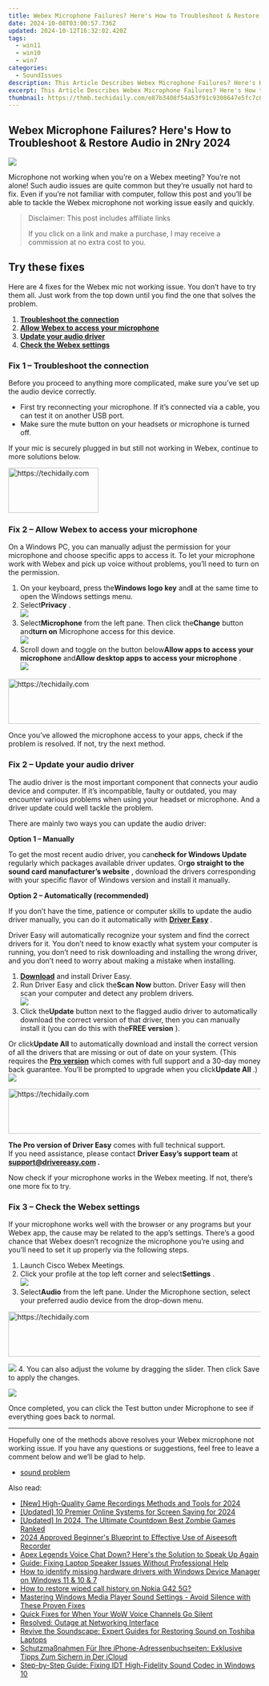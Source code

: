 ```yaml
---
title: Webex Microphone Failures? Here's How to Troubleshoot & Restore Audio in 2Nry 2024
date: 2024-10-08T03:00:57.736Z
updated: 2024-10-12T16:32:02.420Z
tags:
  - win11
  - win10
  - win7
categories:
  - SoundIssues
description: This Article Describes Webex Microphone Failures? Here's How to Troubleshoot & Restore Audio in 2Nry 2024
excerpt: This Article Describes Webex Microphone Failures? Here's How to Troubleshoot & Restore Audio in 2Nry 2024
thumbnail: https://thmb.techidaily.com/e87b3408f54a53f91c9308647e5fc7c06d24ab266fe9e1d96c042582b4eeaa37.jpg
---
```


## Webex Microphone Failures? Here's How to Troubleshoot & Restore Audio in 2Nry 2024

![](https://images.drivereasy.com/wp-content/uploads/2022/03/webex.jpg)

 Microphone not working when you’re on a Webex meeting? You’re not alone! Such audio issues are quite common but they’re usually not hard to fix. Even if you’re not familiar with computer, follow this post and you’ll be able to tackle the Webex microphone not working issue easily and quickly.

>  Disclaimer: This post includes affiliate links
>
>  If you click on a link and make a purchase, I may receive a commission at no extra cost to you.
>

## Try these fixes

 Here are 4 fixes for the Webex mic not working issue. You don’t have to try them all. Just work from the top down until you find the one that solves the problem.

1. **[Troubleshoot the connection](https://tools.techidaily.com/drivereasy/download/)**
2. [**Allow Webex to access your microphone**](https://tools.techidaily.com/drivereasy/download/)
3. [**Update your audio driver**](https://tools.techidaily.com/drivereasy/download/)
4. **[Check the Webex settings](https://tools.techidaily.com/drivereasy/download/)**

### Fix 1 – Troubleshoot the connection

 Before you proceed to anything more complicated, make sure you’ve set up the audio device correctly.

* First try reconnecting your microphone. If it’s connected via a cable, you can test it on another USB port.
* Make sure the mute button on your headsets or microphone is turned off.

 If your mic is securely plugged in but still not working in Webex, continue to more solutions below.

<!-- affiliate ads begin -->
<a href="https://aligracehair.sjv.io/c/5597632/2135353/19272" target="_top" id="2135353">
  <img src="//a.impactradius-go.com/display-ad/19272-2135353" border="0" alt="https://techidaily.com" width="180" height="90"/>
</a>
<img height="0" width="0" src="https://aligracehair.sjv.io/i/5597632/2135353/19272" style="position:absolute;visibility:hidden;" border="0" />
<!-- affiliate ads end -->

### Fix 2 – Allow Webex to access your microphone

 On a Windows PC, you can manually adjust the permission for your microphone and choose specific apps to access it. To let your microphone work with Webex and pick up voice without problems, you’ll need to turn on the permission.

1. On your keyboard, press the**Windows logo key** and**I** at the same time to open the Windows settings menu.
2. Select**Privacy** .  
![](https://images.drivereasy.com/wp-content/uploads/2020/09/4-1-2.jpg)
3. Select**Microphone** from the left pane. Then click the**Change** button and**turn on** Microphone access for this device.  
![](https://images.drivereasy.com/wp-content/uploads/2021/10/4-3.jpg)
4. Scroll down and toggle on the button below**Allow apps to access your microphone** and**Allow desktop apps to access your microphone** .  
![](https://images.drivereasy.com/wp-content/uploads/2021/10/allow-access-to-microphone-1.jpg)

<!-- affiliate ads begin -->
<a href="https://zebaoaffiliateprogram.pxf.io/c/5597632/2137973/21526" target="_top" id="2137973">
  <img src="//a.impactradius-go.com/display-ad/21526-2137973" border="0" alt="https://techidaily.com" width="728" height="90"/>
</a>
<img height="0" width="0" src="https://zebaoaffiliateprogram.pxf.io/i/5597632/2137973/21526" style="position:absolute;visibility:hidden;" border="0" />
<!-- affiliate ads end -->

 Once you’ve allowed the microphone access to your apps, check if the problem is resolved. If not, try the next method.

### Fix 2 – Update your audio driver

 The audio driver is the most important component that connects your audio device and computer. If it’s incompatible, faulty or outdated, you may encounter various problems when using your headset or microphone. And a driver update could well tackle the problem.

There are mainly two ways you can update the audio driver:

**Option 1 – Manually**

 To get the most recent audio driver, you can**check for Windows Update** regularly which packages available driver updates. Or**go straight to the sound card manufacturer’s website** , download the drivers corresponding with your specific flavor of Windows version and install it manually.

**Option 2 – Automatically (recommended)**

 If you don’t have the time, patience or computer skills to update the audio driver manually, you can do it automatically with **[Driver Easy](https://tools.techidaily.com/drivereasy/download/)**  .

 Driver Easy will automatically recognize your system and find the correct drivers for it. You don’t need to know exactly what system your computer is running, you don’t need to risk downloading and installing the wrong driver, and you don’t need to worry about making a mistake when installing.

1. **[Download](https://tools.techidaily.com/drivereasy/download/)**  and install Driver Easy.
2. Run Driver Easy and click the**Scan Now** button. Driver Easy will then scan your computer and detect any problem drivers.  
![](https://images.drivereasy.com/wp-content/uploads/2021/04/de-borderless.jpg)
3. Click the**Update** button next to the flagged audio driver to automatically download the correct version of that driver, then you can manually install it (you can do this with the**FREE version** ).  

 Or click**Update All** to automatically download and install the correct version of all the drivers that are missing or out of date on your system. (This requires the **[Pro version](https://tools.techidaily.com/drivereasy/download/)**  which comes with full support and a 30-day money back guarantee. You’ll be prompted to upgrade when you click**Update All** .)  
![](https://images.drivereasy.com/wp-content/uploads/2020/08/3-2-11.jpg)

<!-- affiliate ads begin -->
<a href="https://imp.i110150.net/c/5597632/924297/11305" target="_top" id="924297">
  <img src="//a.impactradius-go.com/display-ad/11305-924297" border="0" alt="https://techidaily.com" width="728" height="90"/>
</a>
<img height="0" width="0" src="https://imp.i110150.net/i/5597632/924297/11305" style="position:absolute;visibility:hidden;" border="0" />
<!-- affiliate ads end -->

**The Pro version of Driver Easy** comes with full technical support.  
 If you need assistance, please contact **Driver Easy’s support team** at **[support@drivereasy.com](https://tools.techidaily.com/drivereasy/download/) .**

 Now check if your microphone works in the Webex meeting. If not, there’s one more fix to try.

### Fix 3 – Check the Webex settings

 If your microphone works well with the browser or any programs but your Webex app, the cause may be related to the app’s settings. There’s a good chance that Webex doesn’t recognize the microphone you’re using and you’ll need to set it up properly via the following steps.

1. Launch Cisco Webex Meetings.
2. Click your profile at the top left corner and select**Settings** .  
![](https://images.drivereasy.com/wp-content/uploads/2022/03/webex-settings.jpg)
3. Select**Audio** from the left pane. Under the Microphone section, select your preferred audio device from the drop-down menu.  

<!-- affiliate ads begin -->
<a href="https://ephamedtechinc.pxf.io/c/5597632/2137207/26400" target="_top" id="2137207">
  <img src="//a.impactradius-go.com/display-ad/26400-2137207" border="0" alt="https://techidaily.com" width="728" height="90"/>
</a>
<img height="0" width="0" src="https://ephamedtechinc.pxf.io/i/5597632/2137207/26400" style="position:absolute;visibility:hidden;" border="0" />
<!-- affiliate ads end -->

![](https://images.drivereasy.com/wp-content/uploads/2022/03/webex-settings-3.jpg)
4. You can also adjust the volume by dragging the slider. Then click Save to apply the changes.  

![](https://images.drivereasy.com/wp-content/uploads/2022/03/webex-settings-4.jpg)

 Once completed, you can click the Test button under Microphone to see if everything goes back to normal.

---

 Hopefully one of the methods above resolves your Webex microphone not working issue. If you have any questions or suggestions, feel free to leave a comment below and we’ll be glad to help.

* [sound problem](https://tools.techidaily.com/drivereasy/download/)

<ins class="adsbygoogle"
     style="display:block"
     data-ad-format="autorelaxed"
     data-ad-client="ca-pub-7571918770474297"
     data-ad-slot="1223367746"></ins>

<ins class="adsbygoogle"
     style="display:block"
     data-ad-client="ca-pub-7571918770474297"
     data-ad-slot="8358498916"
     data-ad-format="auto"
     data-full-width-responsive="true"></ins>

<span class="atpl-alsoreadstyle">Also read:</span>
<div><ul>
<li><a href="https://on-screen-recording.techidaily.com/new-high-quality-game-recordings-methods-and-tools-for-2024/"><u>[New] High-Quality Game Recordings Methods and Tools for 2024</u></a></li>
<li><a href="https://remote-screen-capture.techidaily.com/updated-10-premier-online-systems-for-screen-saving-for-2024/"><u>[Updated] 10 Premier Online Systems for Screen Saving for 2024</u></a></li>
<li><a href="https://screen-mirroring-recording.techidaily.com/updated-in-2024-the-ultimate-countdown-best-zombie-games-ranked/"><u>[Updated] In 2024, The Ultimate Countdown Best Zombie Games Ranked</u></a></li>
<li><a href="https://visual-screen-recording.techidaily.com/2024-approved-beginners-blueprint-to-effective-use-of-aiseesoft-recorder/"><u>2024 Approved Beginner's Blueprint to Effective Use of Aiseesoft Recorder</u></a></li>
<li><a href="https://sound-issues.techidaily.com/1723016024620-apex-legends-voice-chat-down-heres-the-solution-to-speak-up-again/"><u>Apex Legends Voice Chat Down? Here's the Solution to Speak Up Again</u></a></li>
<li><a href="https://sound-issues.techidaily.com/guide-fixing-laptop-speaker-issues-without-professional-help/"><u>Guide: Fixing Laptop Speaker Issues Without Professional Help</u></a></li>
<li><a href="https://blog-min.techidaily.com/how-to-identify-missing-hardware-drivers-with-windows-device-manager-on-windows-11-and-10-and-7-by-drivereasy-guide/"><u>How to identify missing hardware drivers with Windows Device Manager on Windows 11 & 10 & 7</u></a></li>
<li><a href="https://blog-min.techidaily.com/how-to-restore-wiped-call-history-on-nokia-g42-5g-by-fonelab-android-recover-call-logs/"><u>How to restore wiped call history on Nokia G42 5G?</u></a></li>
<li><a href="https://sound-issues.techidaily.com/mastering-windows-media-player-sound-settings-avoid-silence-with-these-proven-fixes/"><u>Mastering Windows Media Player Sound Settings - Avoid Silence with These Proven Fixes</u></a></li>
<li><a href="https://sound-issues.techidaily.com/quick-fixes-for-when-your-wow-voice-channels-go-silent/"><u>Quick Fixes for When Your WoW Voice Channels Go Silent</u></a></li>
<li><a href="https://win-howtos.techidaily.com/resolved-outage-at-networking-interface/"><u>Resolved: Outage at Networking Interface</u></a></li>
<li><a href="https://sound-issues.techidaily.com/revive-the-soundscape-expert-guides-for-restoring-sound-on-toshiba-laptops/"><u>Revive the Soundscape: Expert Guides for Restoring Sound on Toshiba Laptops</u></a></li>
<li><a href="https://fox-search.techidaily.com/schutzmassnahmen-fur-ihre-iphone-adressenbuchseiten-exklusive-tipps-zum-sichern-in-der-icloud/"><u>Schutzmaßnahmen Für Ihre iPhone-Adressenbuchseiten: Exklusive Tipps Zum Sichern in Der iCloud</u></a></li>
<li><a href="https://sound-issues.techidaily.com/step-by-step-guide-fixing-idt-high-fidelity-sound-codec-in-windows-10/"><u>Step-by-Step Guide: Fixing IDT High-Fidelity Sound Codec in Windows 10</u></a></li>
</ul></div>

